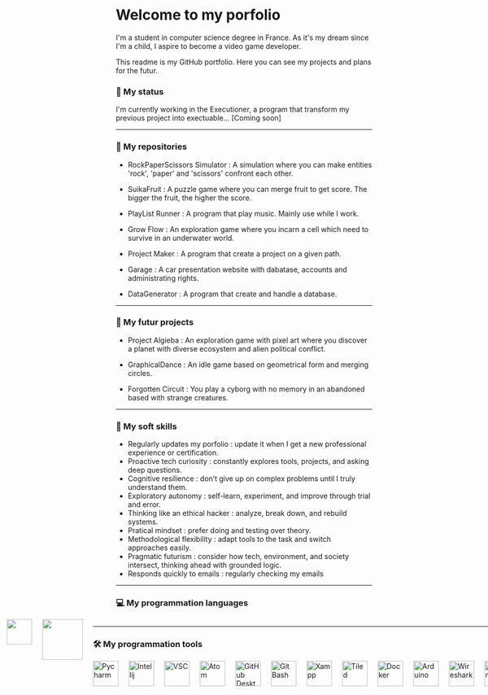 # Welcome to my porfolio

I'm a student in computer science degree in France.
As it's my dream since I'm a child, I aspire to become a video game developer.

This readme is my GitHub portfolio.
Here you can see my projects and plans for the futur.

<!-- Status: dart, brain, sparkles, hourglass_flowing_sand -->
### :dart: My status
I'm currently working in the Executioner, a program that transform my previous project into exectuable... [Coming soon]

***
### :open_file_folder: My repositories

- RockPaperScissors Simulator : A simulation where you can make entities 'rock', 'paper' and 'scissors' confront each other.

- SuikaFruit : A puzzle game where you can merge fruit to get score. The bigger the fruit, the higher the score.

- PlayList Runner : A program that play music. Mainly use while I work.

- Grow Flow : An exploration game where you incarn a cell which need to survive in an underwater world.

- Project Maker : A program that create a project on a given path.

- Garage : A car presentation website with dabatase, accounts and administrating rights.

- DataGenerator : A program that create and handle a database.

***
### :rocket: My futur projects

- Project Algieba : An exploration game with pixel art where you discover a planet with diverse ecosystem and alien political conflict.

- GraphicalDance : An idle game based on geometrical form and merging circles.

- Forgotten Circuit : You play a cyborg with no memory in an abandoned based with strange creatures.

***
### :handshake: My soft skills

- Regularly updates my porfolio : update it when I get a new professional experience or certification.
- Proactive tech curiosity : constantly explores tools, projects, and asking deep questions.
- Cognitive resilience : don’t give up on complex problems until I truly understand them.
- Exploratory autonomy : self-learn, experiment, and improve through trial and error.
- Thinking like an ethical hacker : analyze, break down, and rebuild systems.
- Pratical mindset : prefer doing and testing over theory.
- Methodological flexibility : adapt tools to the task and switch approaches easily.
- Pragmatic futurism : consider how tech, environment, and society intersect, thinking ahead with grounded logic.
- Responds quickly to emails : regularly checking my emails

***
### :computer: My programmation languages

<div style="display:flex; justify-content:center; gap:20px;">
	<img src="https://upload.wikimedia.org/wikipedia/commons/3/31/Python-logo.png" width="50"/>
	<img src="https://upload.wikimedia.org/wikipedia/commons/thumb/6/61/HTML5_logo_and_wordmark.svg/1024px-HTML5_logo_and_wordmark.svg.png" width="70"/>
	<img src="https://brandslogos.com/wp-content/uploads/images/large/css-logo.png" width="50"/>
	<img src="https://static.vecteezy.com/system/resources/previews/027/127/463/non_2x/javascript-logo-javascript-icon-transparent-free-png.png" width="65"/>
	<img src="https://www.pngkey.com/png/full/360-3603565_php-logo-png-logo-php.png" width="60"/>
	<img src="https://brandslogos.com/wp-content/uploads/images/large/java-logo-1.png" width="50"/>
	<img src="https://upload.wikimedia.org/wikipedia/commons/8/87/Sql_data_base_with_logo.png" width="80"/>
<div/>

***
### :hammer_and_wrench: My programmation tools

<div style="display:flex; justify-content:center; gap:20px;">
	<a href="https://www.jetbrains.com/fr-fr/pycharm/"><img src="https://www.dockhunt.com/_next/image?url=https%3A%2F%2Fdockhunt-images.nyc3.cdn.digitaloceanspaces.com%2F1dc1a1e1-5f9f-4ed8-a8d4-288c7f5cc53c&w=256&q=75" alt="Pycharm" width="50"/></a>
	<a href="https://www.jetbrains.com/fr-fr/idea/"><img src="https://upload.wikimedia.org/wikipedia/commons/thumb/9/9c/IntelliJ_IDEA_Icon.svg/2048px-IntelliJ_IDEA_Icon.svg.png" alt="Intellij" width="50"/></a>
	<a href="https://code.visualstudio.com/"><img src="https://code.visualstudio.com/assets/branding/app-icon.png" alt="VSC" width="50"/></a>
	<a href="https://atom-editor.cc/"><img src="https://cdn.worldvectorlogo.com/logos/atom-4.svg" alt="Atom" width="50"/></a>
	<a href="https://github.com/apps/desktop"><img src="https://upload.wikimedia.org/wikipedia/commons/thumb/a/ae/Github-desktop-logo-symbol.svg/2048px-Github-desktop-logo-symbol.svg.png" alt="GitHub Desktop" width="50"/></a>
	<a href="https://git-scm.com/downloads"><img src="https://img.icons8.com/color/512/git.png" alt="Git Bash" width="50"/></a>
	<a href="https://www.apachefriends.org/fr/index.html"><img src="https://upload.wikimedia.org/wikipedia/commons/d/dc/XAMPP_Logo.png" alt="Xampp" width="50"/></a>
	<a href="https://www.mapeditor.org/download.html"><img src="https://dl.flathub.org/media/org/mapeditor/Tiled.desktop/83a53625d534ba9b15b9d84a84abaa72/icons/128x128/org.mapeditor.Tiled.desktop.png" alt="Tiled" width="50"/></a>
	<a href="https://www.docker.com/"><img src="https://cdn.freebiesupply.com/logos/large/2x/docker-logo-png-transparent.png" alt="Docker" width="50"/></a>
	<a href="https://www.arduino.cc/"><img src="https://upload.wikimedia.org/wikipedia/commons/thumb/7/73/Arduino_IDE_logo.svg/2048px-Arduino_IDE_logo.svg.png" alt="Arduino" width="50"/></a>
	<a href="https://upload.wikimedia.org/wikipedia/commons/c/c6/Wireshark_icon_new.png"><img src="https://upload.wikimedia.org/wikipedia/commons/c/c6/Wireshark_icon_new.png" alt="Wireshark" width="50"/></a>
	<a href="https://xmind.app/fr/"><img src="https://i0.wp.com/outils-visuels.fr/wp-content/uploads/2021/09/b715ab45-f55d-4dfa-ac61-5c1ab0f9ce7b.png.webp?fit=384%2C384&ssl=1" alt="Xmind" width="50"/></a>
	<a href="https://fr.libreoffice.org/download/telecharger-libreoffice/"><img src="https://upload.wikimedia.org/wikipedia/commons/thumb/4/48/LibreOffice_7.5_Main_Icon.svg/2048px-LibreOffice_7.5_Main_Icon.svg.png" alt="LibreOffice" width="50"/></a>
	<a href="https://discord.com/download"><img src="https://logodownload.org/wp-content/uploads/2017/11/discord-logo-1-1.png" alt="Discord" width="50"/></a>
<div/>

***
### :scroll: My certifications

- OpenClassrooms
- PIX
- CodinGame
- Codecademy
- W3School

***
### :earth_africa: My languages

- French - native language
- English - B2
- Japanese - notions

***
### :incoming_envelope: My contact

My site : https://nathanm.btsinfo.nc/

My email : mir.nathan666@gmail.com

My Discord : One Shot #oneshot9475

<!-- Add later
Use GitHub Actions + YAML to make readme dynamic !
Add simple games ?
-->
